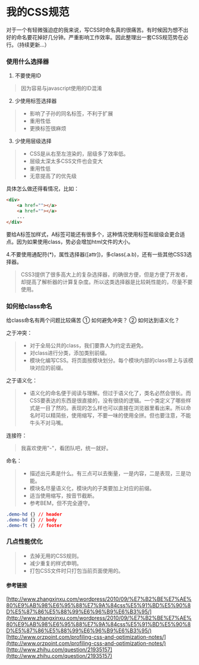 # 我的CSS规范  
对于一个有轻微强迫症的我来说，写CSS时命名真的很痛苦。有时候因为想不出好的命名要花掉好几分钟。严重影响工作效率。因此整理出一套CSS规范势在必行。（持续更新...）

### 使用什么选择器
1. 不要使用ID
> 因为容易与javascript使用的ID混淆

2. 少使用标签选择器
> * 影响了子孙的同名标签，不利于扩展
> * 重用性低
> * 更换标签很麻烦

3. 少使用层级选择
> * CSS是从右至左渲染的，层级多了效率低。
> * 层级太深太多CSS文件也会变大
> * 重用性低
> * 无意提高了的优先级

具体怎么做还得看情况，比如：
```html
<div>
    <a href=""></a>
    <a href=""></a>
    ...
</div>
```
要给A标签加样式，A标签可能还有很多个，这种情况使用标签和层级会更合适点。因为如果使用class，势必会增加html文件的大小。

4.不要使用通配符(*)，属性选择器([attr])，多class(.a.b)，还有一些其他CSS3选择器。
> CSS3提供了很多高大上的复杂选择器，的确很方便，但是方便了开发者，却提高了解析器的计算复杂度。所以这类选择器是比较耗性能的，尽量不要使用。


### 如何给class命名
给class命名有两个问题比较痛苦
① 如何避免冲突？
② 如何达到语义化？

之于冲突：
> * 对于全局公共的class，我们要靠人为约定去避免。
> * 对class进行分类，添加类别前缀。
> * 模块化编写CSS。将页面按模块划分。每个模块内部的class带上与该模块对应的前缀。

之于语义化：
> * 语义化的命名便于阅读与理解。但过于语义化了，类名必然会很长。而CSS要表达的东西是很直接的，没有很绕的逻辑。一个类定义了哪些样式是一目了然的。表现的怎么样也可以直接在浏览器里看出来。所以命名时可以精简些，使用缩写，不要一味的使用全拼。但也要注意，不能牛头不对马嘴。

连接符：
> 我喜欢使用"-"，看团队吧，统一就好。

命名：
> * 描述出元素是什么。有三点可以去衡量，一是内容，二是表现，三是功能。
> * 模块名尽量语义化，模块内的子类要加上对应的前缀。
> * 适当使用缩写，按音节截断。
> * 参考BEM，但不完全遵守。

```css
.demo-hd {} // header
.demo-bd {} // body
.demo-ft {} // footer
```


### 几点性能优化
> * 去掉无用的CSS规则。
> * 减少重复的样式申明。
> * 打包CSS文件时只打包当前页面使用的。



#### 参考链接
[http://www.zhangxinxu.com/wordpress/2010/09/%E7%B2%BE%E7%AE%80%E9%AB%98%E6%95%88%E7%9A%84css%E5%91%BD%E5%90%8D%E5%87%86%E5%88%99%E6%96%B9%E6%B3%95/](http://www.zhangxinxu.com/wordpress/2010/09/%E7%B2%BE%E7%AE%80%E9%AB%98%E6%95%88%E7%9A%84css%E5%91%BD%E5%90%8D%E5%87%86%E5%88%99%E6%96%B9%E6%B3%95/)
[http://www.orzpoint.com/profiling-css-and-optimization-notes/](http://www.orzpoint.com/profiling-css-and-optimization-notes/)
[http://www.zhihu.com/question/21935157](http://www.zhihu.com/question/21935157)